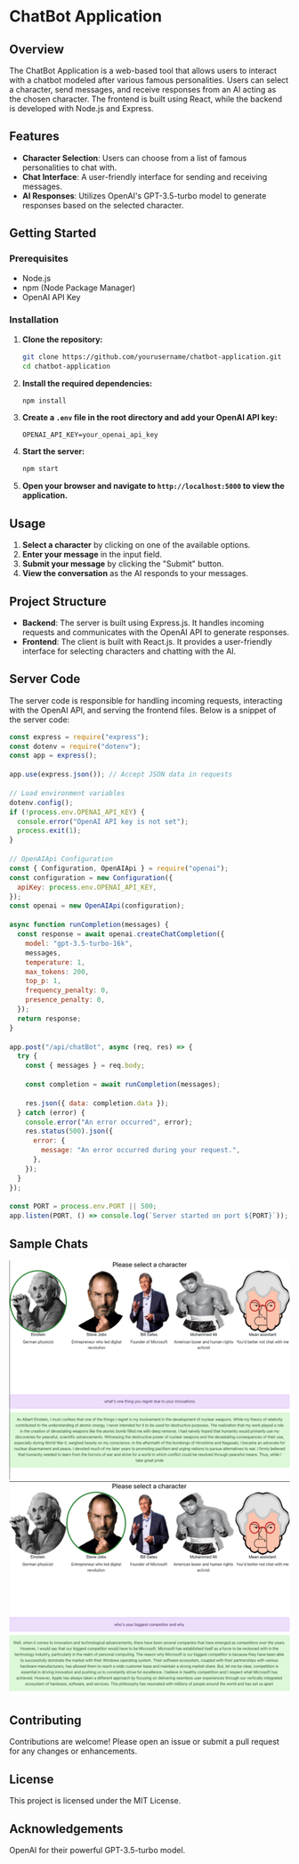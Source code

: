 # ChatBot Application

## Overview

The ChatBot Application is a web-based tool that allows users to interact with a chatbot modeled after various famous personalities. Users can select a character, send messages, and receive responses from an AI acting as the chosen character. The frontend is built using React, while the backend is developed with Node.js and Express.

## Features

- **Character Selection**: Users can choose from a list of famous personalities to chat with.
- **Chat Interface**: A user-friendly interface for sending and receiving messages.
- **AI Responses**: Utilizes OpenAI's GPT-3.5-turbo model to generate responses based on the selected character.

## Getting Started

### Prerequisites

- Node.js
- npm (Node Package Manager)
- OpenAI API Key

### Installation

1. **Clone the repository:**

    ```bash
    git clone https://github.com/yourusername/chatbot-application.git
    cd chatbot-application
    ```

2. **Install the required dependencies:**

    ```bash
    npm install
    ```

3. **Create a `.env` file in the root directory and add your OpenAI API key:**

    ```env
    OPENAI_API_KEY=your_openai_api_key
    ```

4. **Start the server:**

    ```bash
    npm start
    ```

5. **Open your browser and navigate to `http://localhost:5000` to view the application.**

## Usage

1. **Select a character** by clicking on one of the available options.
2. **Enter your message** in the input field.
3. **Submit your message** by clicking the "Submit" button.
4. **View the conversation** as the AI responds to your messages.

## Project Structure

- **Backend**: The server is built using Express.js. It handles incoming requests and communicates with the OpenAI API to generate responses.
- **Frontend**: The client is built with React.js. It provides a user-friendly interface for selecting characters and chatting with the AI.

## Server Code

The server code is responsible for handling incoming requests, interacting with the OpenAI API, and serving the frontend files. Below is a snippet of the server code:

```javascript
const express = require("express");
const dotenv = require("dotenv");
const app = express();

app.use(express.json()); // Accept JSON data in requests

// Load environment variables
dotenv.config();
if (!process.env.OPENAI_API_KEY) {
  console.error("OpenAI API key is not set");
  process.exit(1);
}

// OpenAIApi Configuration
const { Configuration, OpenAIApi } = require("openai");
const configuration = new Configuration({
  apiKey: process.env.OPENAI_API_KEY,
});
const openai = new OpenAIApi(configuration);

async function runCompletion(messages) {
  const response = await openai.createChatCompletion({
    model: "gpt-3.5-turbo-16k",
    messages,
    temperature: 1,
    max_tokens: 200,
    top_p: 1,
    frequency_penalty: 0,
    presence_penalty: 0,
  });
  return response;
}

app.post("/api/chatBot", async (req, res) => {
  try {
    const { messages } = req.body;

    const completion = await runCompletion(messages);

    res.json({ data: completion.data });
  } catch (error) {
    console.error("An error occurred", error);
    res.status(500).json({
      error: {
        message: "An error occurred during your request.",
      },
    });
  }
});

const PORT = process.env.PORT || 500;
app.listen(PORT, () => console.log(`Server started on port ${PORT}`));
```

## Sample Chats
![Einstein](./Einstein.png)
![Steve Jobs](./Steve_Jobs.png)

## Contributing
Contributions are welcome! Please open an issue or submit a pull request for any changes or enhancements.

## License
This project is licensed under the MIT License.

## Acknowledgements
OpenAI for their powerful GPT-3.5-turbo model.